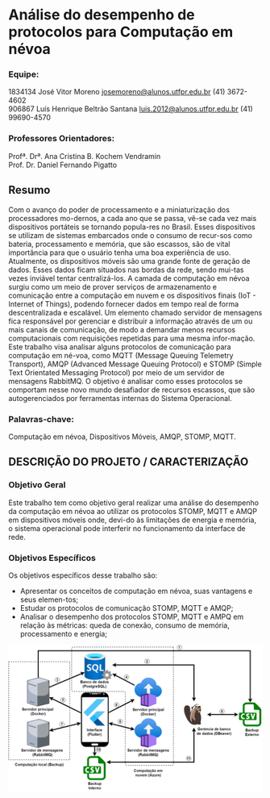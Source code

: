 # Análise do desempenho de protocolos para Computação em névoa

### Equipe: 
1834134 José Vitor Moreno josemoreno@alunos.utfpr.edu.br (41) 3672-4602 \
906867 Luís Henrique Beltrão Santana luis.2012@alunos.utfpr.edu.br (41) 99690-4570

### Professores Orientadores:
Profª. Drª. Ana Cristina B. Kochem Vendramin \
Prof. Dr. Daniel Fernando Pigatto

## Resumo

Com o avanço do poder de processamento e a miniaturização dos processadores mo-dernos, a cada ano que se passa, vê-se cada vez mais dispositivos portáteis se tornando popula-res no Brasil. Esses dispositivos se utilizam de sistemas embarcados onde o consumo de recur-sos como bateria, processamento e memória, que são escassos, são de vital importância para que o usuário tenha uma boa experiência de uso. Atualmente, os dispositivos móveis são uma grande fonte de geração de dados. Esses dados ficam situados nas bordas da rede, sendo mui-tas vezes inviável tentar centralizá-los. A camada de computação em névoa surgiu como um meio de prover serviços de armazenamento e comunicação entre a computação em nuvem e os dispositivos finais (IoT - Internet of Things), podendo fornecer dados em tempo real de forma descentralizada e escalável.  Um elemento chamado servidor de mensagens fica responsável por gerenciar e distribuir a informação através de um ou mais canais de comunicação, de modo a demandar menos recursos computacionais com requisições repetidas para uma mesma infor-mação. Este trabalho visa analisar alguns protocolos de comunicação para computação em né-voa, como MQTT (Message Queuing Telemetry Transport), AMQP (Advanced Message Queuing Protocol) e STOMP (Simple Text Orientated Messaging Protocol) por meio de um servidor de mensagens RabbitMQ. O objetivo é analisar como esses protocolos se comportam nesse novo mundo desafiador de recursos escassos, que são autogerenciados por ferramentas internas do Sistema Operacional. 

### Palavras-chave: 

Computação em névoa, Dispositivos Móveis, AMQP, STOMP, MQTT.

## DESCRIÇÃO DO PROJETO / CARACTERIZAÇÃO

### Objetivo Geral 
Este trabalho tem como objetivo geral realizar uma análise do desempenho da computação em névoa ao utilizar os protocolos STOMP, MQTT e AMQP em dispositivos móveis onde, devi-do às limitações de energia e memória, o sistema operacional pode interferir no funcionamento da interface de rede. 

### Objetivos Específicos
Os objetivos específicos desse trabalho são:
* Apresentar os conceitos de computação em névoa, suas vantagens e seus elemen-tos;
* Estudar os protocolos de comunicação STOMP, MQTT e AMQP;
* Analisar o desempenho dos protocolos STOMP, MQTT e AMPQ em relação às métricas: queda de conexão, consumo de memória, processamento e energia;

![Diagrama de blocos](./latex/dados/figuras/diagrama_de_blocos-v1.png)



